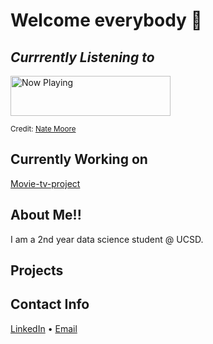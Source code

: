 # Welcome everybody :wave:
## _Currrently Listening to_
<a href="https://natemoo-re-4mnzh1aqr.vercel.app/now-playing?open">
    <img src="https://natemoo-re-4mnzh1aqr.vercel.app/now-playing" width="256" height="64" alt="Now Playing"> 
</a>

<sup> Credit: [Nate Moore](https://github.com/natemoo-re) </sup>

## Currently Working on 
[Movie-tv-project](https://github.com/Amandoj/movie_tv_project)

## About Me!!
I am a 2nd year data science student @ UCSD. 

## Projects

## Contact Info
<p><a title="LinkedIn" href="https://www.linkedin.com/in/amando-jimenez-4408311b0/">LinkedIn</a> • <a href="mailto:ajimenez@ucsd.edu">Email</a></p>

